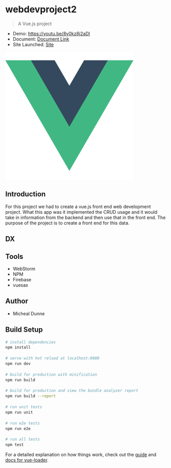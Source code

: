 # webdevproject2

> A Vue.js project
- Demo: https://youtu.be/8y0kz8j2aDI
- Document: [Document Link](https://github.com/michealdunne14/FoodWebApp/blob/master/Food%20Web%20app.pdf)
- Site Launched: [Site](https://webdev-c06a8.firebaseapp.com/#/) 

![alt text](https://github.com/michealdunne14/FoodWebApp/blob/master/logo.png)

Introduction
------------
For this project we had to create a vue.js front end web development project. What this app was it implemented the CRUD usage and it would take in information from the backend and then use that in the front end. The purpose of the project is to create a front end for this data. 

DX
--


Tools
-----
- WebStorm
- NPM
- Firebase
- vuesax

Author
------
- Micheal Dunne

## Build Setup

``` bash
# install dependencies
npm install

# serve with hot reload at localhost:8080
npm run dev

# build for production with minification
npm run build

# build for production and view the bundle analyzer report
npm run build --report

# run unit tests
npm run unit

# run e2e tests
npm run e2e

# run all tests
npm test
```

For a detailed explanation on how things work, check out the [guide](http://vuejs-templates.github.io/webpack/) and [docs for vue-loader](http://vuejs.github.io/vue-loader).

